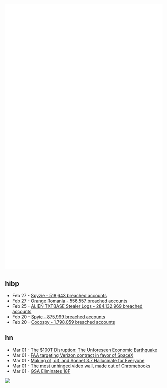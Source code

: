 ![Metrics](https://raw.githubusercontent.com/phixion/phixion/master/metrics.svg)

## hibp

<!--
for https://github.com/phixion/phixion/blob/main/.github/workflows/feeds.yml
-->
<!--START_SECTION:haveibeenpwnd-->
- Feb 27 - [Spyzie - 518,643 breached accounts](https://haveibeenpwned.com/PwnedWebsites#Spyzie)
- Feb 27 - [Orange Romania - 556,557 breached accounts](https://haveibeenpwned.com/PwnedWebsites#OrangeRomania)
- Feb 25 - [ALIEN TXTBASE Stealer Logs - 284,132,969 breached accounts](https://haveibeenpwned.com/PwnedWebsites#AlienStealerLogs)
- Feb 20 - [Spyic - 875,999 breached accounts](https://haveibeenpwned.com/PwnedWebsites#Spyic)
- Feb 20 - [Cocospy - 1,798,059 breached accounts](https://haveibeenpwned.com/PwnedWebsites#Cocospy)
<!--END_SECTION:haveibeenpwnd-->

## hn

<!--
for https://github.com/phixion/phixion/blob/main/.github/workflows/feeds.yml
-->
<!--START_SECTION:hn-->
- Mar 01 - [The $100T Disruption: The Unforeseen Economic Earthquake](https://wildfirelabs.substack.com/p/the-100-trillion-disruption-the-unforeseen)
- Mar 01 - [FAA targeting Verizon contract in favor of SpaceX](https://www.washingtonpost.com/business/2025/02/26/musk-starlink-doge-faa-verizon/)
- Mar 01 - [Making o1, o3, and Sonnet 3.7 Hallucinate for Everyone](https://bengarcia.dev/making-o1-o3-and-sonnet-3-7-hallucinate-for-everyone)
- Mar 01 - [The most unhinged video wall, made out of Chromebooks](https://varun.ch/posts/videowall/)
- Mar 01 - [GSA Eliminates 18F](https://www.nextgov.com/people/2025/03/gsa-eliminates-18f/403400/)
<!--END_SECTION:hn-->

<!--
for https://yhype.me
-->
![](https://hit.yhype.me/github/profile?user_id=13013670)
